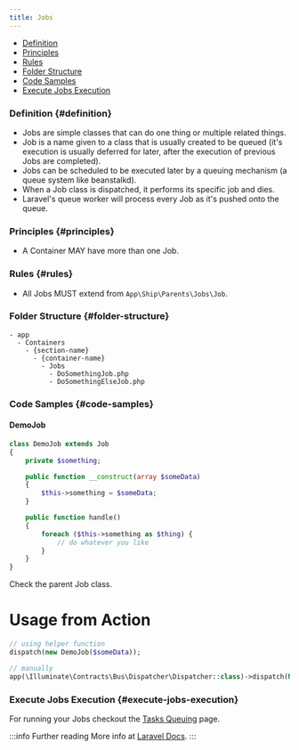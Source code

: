 ```yaml
---
title: Jobs
---
```


* [Definition](#definition)
* [Principles](#principles)
* [Rules](#rules)
* [Folder Structure](#folder-structure)
* [Code Samples](#code-samples)
* [Execute Jobs Execution](#execute-jobs-execution)

### Definition {#definition}

 - Jobs are simple classes that can do one thing or multiple related things. 
 - Job is a name given to a class that is usually created to be queued (it's execution is usually deferred for later, after the execution of previous Jobs are completed).
 - Jobs can be scheduled to be executed later by a queuing mechanism (a queue system like beanstalkd).
 - When a Job class is dispatched, it performs its specific job and dies.
 - Laravel's queue worker will process every Job as it's pushed onto the queue.

### Principles {#principles}

- A Container MAY have more than one Job.

### Rules {#rules}

- All Jobs MUST extend from `App\Ship\Parents\Jobs\Job`.

### Folder Structure {#folder-structure}

```
- app
  - Containers
    - {section-name}
      - {container-name}
        - Jobs
          - DoSomethingJob.php
          - DoSomethingElseJob.php
```

### Code Samples {#code-samples}

#### DemoJob

```php
class DemoJob extends Job
{
    private $something;

    public function __construct(array $someData)
    {
        $this->something = $someData;
    }

    public function handle()
    {
        foreach ($this->something as $thing) {
            // do whatever you like
        }
    }
}
```

Check the parent Job class.

# Usage from Action

```php
// using helper function
dispatch(new DemoJob($someData));

// manually
app(\Illuminate\Contracts\Bus\Dispatcher\Dispatcher::class)->dispatch(New DemoJob($someData));
```

### Execute Jobs Execution {#execute-jobs-execution}
For running your Jobs checkout the [Tasks Queuing](../miscellaneous/tasks-queuing) page.

:::info Further reading
More info at [Laravel Docs](https://laravel.com/docs/queues).
:::
